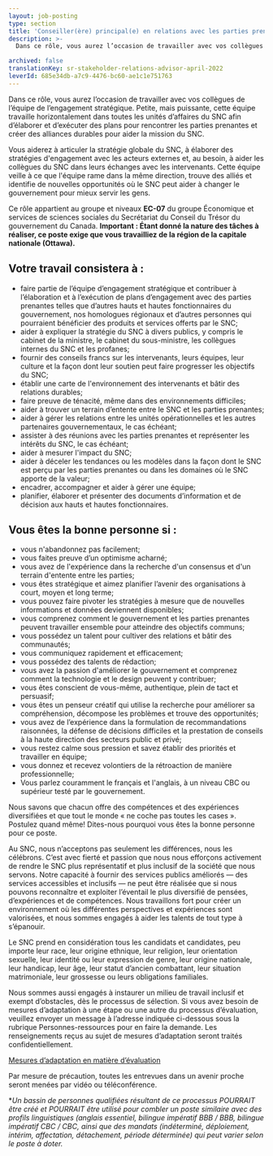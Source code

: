 ```yaml
---
layout: job-posting
type: section
title: 'Conseiller(ère) principal(e) en relations avec les parties prenantes'
description: >-
  Dans ce rôle, vous aurez l’occasion de travailler avec vos collègues de l’équipe de l’engagement stratégique. Petite, mais puissante, cette équipe travaille horizontalement dans toutes les unités d’affaires du SNC afin d’élaborer et d’exécuter des plans pour rencontrer les parties prenantes et créer des alliances durables pour aider la mission du SNC. Vous aiderez à articuler la stratégie globale du SNC, à élaborer des stratégies d'engagement avec les acteurs externes et, au besoin, à aider les collègues du SNC dans leurs échanges avec les intervenants. Cette équipe veille à ce que l'équipe rame dans la même direction, trouve des alliés et identifie de nouvelles opportunités où le SNC peut aider à changer le gouvernement pour mieux servir les gens.

archived: false
translationKey: sr-stakeholder-relations-advisor-april-2022
leverId: 685e34db-a7c9-4476-bc60-ae1c1e751763
---
```


Dans ce rôle, vous aurez l’occasion de travailler avec vos collègues de l’équipe de l’engagement stratégique. Petite, mais puissante, cette équipe travaille horizontalement dans toutes les unités d’affaires du SNC afin d’élaborer et d’exécuter des plans pour rencontrer les parties prenantes et créer des alliances durables pour aider la mission du SNC.

Vous aiderez à articuler la stratégie globale du SNC, à élaborer des stratégies d'engagement avec les acteurs externes et, au besoin, à aider les collègues du SNC dans leurs échanges avec les intervenants. Cette équipe veille à ce que l'équipe rame dans la même direction, trouve des alliés et identifie de nouvelles opportunités où le SNC peut aider à changer le gouvernement pour mieux servir les gens.

Ce rôle appartient au groupe et niveaux **EC-07** du groupe Économique et services de sciences sociales du Secrétariat du Conseil du Trésor du gouvernement du Canada. **Important : Étant donné la nature des tâches à réaliser, ce poste exige que vous travailliez de la région de la capitale nationale (Ottawa).**

## ​​Votre travail consistera à :

- faire partie de l’équipe d’engagement stratégique et contribuer à l’élaboration et à l’exécution de plans d’engagement avec des parties prenantes telles que d’autres hauts et hautes fonctionnaires du gouvernement, nos homologues régionaux et d’autres personnes qui pourraient bénéficier des produits et services offerts par le SNC;
- aider à expliquer la stratégie du SNC à divers publics, y compris le cabinet de la ministre, le cabinet du sous-ministre, les collègues internes du SNC et les profanes;
- fournir des conseils francs sur les intervenants, leurs équipes, leur culture et la façon dont leur soutien peut faire progresser les objectifs du SNC;
- établir une carte de l'environnement des intervenants et bâtir des relations durables;
- faire preuve de ténacité, même dans des environnements difficiles;
- aider à trouver un terrain d’entente entre le SNC et les parties prenantes;
- aider à gérer les relations entre les unités opérationnelles et les autres partenaires gouvernementaux, le cas échéant;
- assister à des réunions avec les parties prenantes et représenter les intérêts du SNC, le cas échéant;
- aider à mesurer l'impact du SNC;
- aider à déceler les tendances ou les modèles dans la façon dont le SNC est perçu par les parties prenantes ou dans les domaines où le SNC apporte de la valeur; 
- encadrer, accompagner et aider à gérer une équipe;
- planifier, élaborer et présenter des documents d’information et de décision aux hauts et hautes fonctionnaires.

## Vous êtes la bonne personne si :

- vous n'abandonnez pas facilement;
- vous faites preuve d’un optimisme acharné; 
- vous avez de l'expérience dans la recherche d'un consensus et d'un terrain d'entente entre les parties;
- vous êtes stratégique et aimez planifier l’avenir des organisations à court, moyen et long terme;
- vous pouvez faire pivoter les stratégies à mesure que de nouvelles informations et données deviennent disponibles;
- vous comprenez comment le gouvernement et les parties prenantes peuvent travailler ensemble pour atteindre des objectifs communs;
- vous possédez un talent pour cultiver des relations et bâtir des communautés;
- vous communiquez rapidement et efficacement;
- vous possédez des talents de rédaction;
- vous avez la passion d'améliorer le gouvernement et comprenez comment la technologie et le design peuvent y contribuer;
- vous êtes conscient de vous-même, authentique, plein de tact et persuasif;
- vous êtes un penseur créatif qui utilise la recherche pour améliorer sa compréhension, décompose les problèmes et trouve des opportunités; 
- vous avez de l’expérience dans la formulation de recommandations raisonnées, la défense de décisions difficiles et la prestation de conseils à la haute direction des secteurs public et privé;
- vous restez calme sous pression et savez établir des priorités et travailler en équipe;
- vous donnez et recevez volontiers de la rétroaction de manière professionnelle;
- Vous parlez couramment le français et l'anglais, à un niveau CBC ou supérieur testé par le gouvernement.


Nous savons que chacun offre des compétences et des expériences diversifiées et que tout le monde « ne coche pas toutes les cases ». Postulez quand même! Dites-nous pourquoi vous êtes la bonne personne pour ce poste.

Au SNC, nous n’acceptons pas seulement les différences, nous les célébrons. C’est avec fierté et passion que nous nous efforçons activement de rendre le SNC plus représentatif et plus inclusif de la société que nous servons. Notre capacité à fournir des services publics améliorés — des services accessibles et inclusifs — ne peut être réalisée que si nous pouvons reconnaître et exploiter l’éventail le plus diversifié de pensées, d’expériences et de compétences. Nous travaillons fort pour créer un environnement où les différentes perspectives et expériences sont valorisées, et nous sommes engagés à aider les talents de tout type à s’épanouir.

Le SNC prend en considération tous les candidats et candidates, peu importe leur race, leur origine ethnique, leur religion, leur orientation sexuelle, leur identité ou leur expression de genre, leur origine nationale, leur handicap, leur âge, leur statut d’ancien combattant, leur situation matrimoniale, leur grossesse ou leurs obligations familiales.

Nous sommes aussi engagés à instaurer un milieu de travail inclusif et exempt d’obstacles, dès le processus de sélection. Si vous avez besoin de mesures d’adaptation à une étape ou une autre du processus d’évaluation, veuillez envoyer un message à l’adresse indiquée ci-dessous sous la rubrique Personnes-ressources pour en faire la demande. Les renseignements reçus au sujet de mesures d’adaptation seront traités confidentiellement.

[Mesures d’adaptation en matière d’évaluation](https://www.canada.ca/fr/commission-fonction-publique/services/mesures-d-adaptation-matiere-evaluation.html)

Par mesure de précaution, toutes les entrevues dans un avenir proche seront menées par vidéo ou téléconférence.

**Un bassin de personnes qualifiées résultant de ce processus POURRAIT être créé et POURRAIT être utilisé pour combler un poste similaire avec des profils linguistiques (anglais essentiel, bilingue impératif BBB / BBB, bilingue impératif CBC / CBC, ainsi que des mandats (indéterminé, déploiement, intérim, affectation, détachement, période déterminée) qui peut varier selon le poste à doter.*

